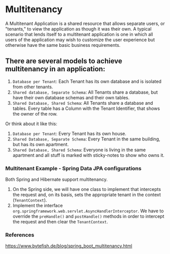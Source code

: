 # Multitenancy

A Multitenant Application is a shared resource that allows separate users, or "tenants," to view the application as
though it was their own. A typical scenario that lends itself to a multitenant application is one in which all users of
the application may wish to customize the user experience but otherwise have the same basic business requirements.

## There are several models to achieve multitenancy in an application:

1. `Database per Tenant`: Each Tenant has its own database and is isolated from other tenants.
2. `Shared database, Separate Schema`: All Tenants share a database, but have their own database schemas and their own
   tables.
3. `Shared Database, Shared Schema`: All Tenants share a database and tables. Every table has a Column with the Tenant
   Identifier, that shows the owner of the row.

Or think about it like this:

1. `Database per Tenant`: Every Tenant has its own house.
2. `Shared Database, Separate Schema`: Every Tenant in the same building, but has its own apartment.
3. `Shared Database, Shared Schema`: Everyone is living in the same apartment and all stuff is marked with sticky-notes
   to show who owns it.

### Multitenant Example - Spring Data JPA configurations

Both Spring and Hibernate support multitenancy.

1. On the Spring side, we will have one class to implement that intercepts the request and, on its basis, sets the
   appropriate tenant in the context (`TenantContext`).
2. Implement the interface `org.springframework.web.servlet.AsyncHandlerInterceptor`. We have to override
   the `preHandle()` and `postHandle()` methods in order to intercept the request and then clear the `TenantContext`.

### References

https://www.bytefish.de/blog/spring_boot_multitenancy.html